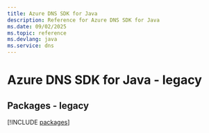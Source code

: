 ```yaml
---
title: Azure DNS SDK for Java
description: Reference for Azure DNS SDK for Java
ms.date: 09/02/2025
ms.topic: reference
ms.devlang: java
ms.service: dns
---
```

# Azure DNS SDK for Java - legacy
## Packages - legacy
[!INCLUDE [packages](dns-index.md)]
